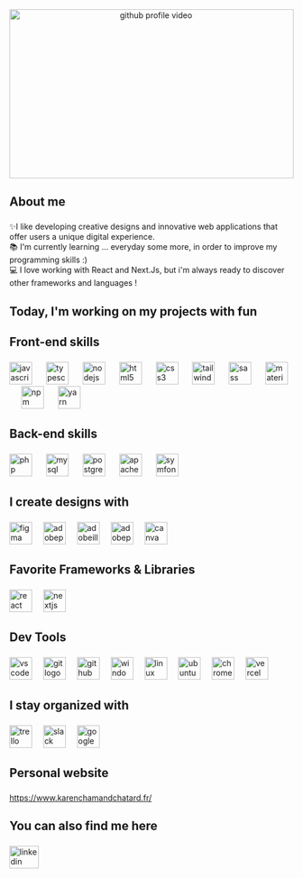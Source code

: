 
<div align="center">
<img height="300" width="100%" src="images/Hey_there.gif" alt="github profile video" />
</div>

###

<h2 align="left">About me</h2>

###

<p align="left">✨I like developing creative designs and innovative web applications that offer users a unique digital experience.<br>📚 I'm currently learning ... everyday some more, in order to improve my programming skills :)<br>💻 I love working with React and Next.Js, but i'm always ready to discover other frameworks and languages !</p>

###

###

<h2 align="left">Today, I'm working on my projects with fun </h2>

###

<h2 align="left">Front-end skills</h2>

###

<div align="left">
<img src="https://cdn.jsdelivr.net/gh/devicons/devicon/icons/javascript/javascript-original.svg" height="40" alt="javascript logo"  />
<img width="17" />
<img src="https://skillicons.dev/icons?i=ts" height="40" alt="typescript logo"  />
<img width="17" />
<img src="https://cdn.jsdelivr.net/gh/devicons/devicon/icons/nodejs/nodejs-original.svg" height="40" alt="nodejs logo"  />
<img width="17" />
<img src="https://cdn.jsdelivr.net/gh/devicons/devicon/icons/html5/html5-original.svg" height="40" alt="html5 logo"  />
<img width="17" />
<img src="https://cdn.jsdelivr.net/gh/devicons/devicon/icons/css3/css3-original.svg" height="40" alt="css3 logo"  />
<img width="17" />
<img src="https://skillicons.dev/icons?i=tailwind" height="40" alt="tailwindcss logo"  />
<img width="17" />
<img src="https://cdn.jsdelivr.net/gh/devicons/devicon/icons/sass/sass-original.svg" height="40" alt="sass logo"  />
<img width="17" />
<img src="https://cdn.jsdelivr.net/gh/devicons/devicon/icons/materialui/materialui-original.svg" height="40" alt="materialui logo"  />
<img width="17" />
<img src="https://cdn.jsdelivr.net/gh/devicons/devicon/icons/npm/npm-original-wordmark.svg" height="40" alt="npm logo"  />
<img width="17" />
<img src="https://cdn.jsdelivr.net/gh/devicons/devicon/icons/yarn/yarn-original.svg" height="40" alt="yarn logo"  />
</div>

###

<h2 align="left">Back-end skills</h2>

###

<div align="left">
<img src="https://cdn.jsdelivr.net/gh/devicons/devicon/icons/php/php-original.svg" height="40" alt="php logo"  />
<img width="17" />
<img src="https://cdn.jsdelivr.net/gh/devicons/devicon/icons/mysql/mysql-original.svg" height="40" alt="mysql logo"  />
<img width="17" />
<img src="https://cdn.jsdelivr.net/gh/devicons/devicon/icons/postgresql/postgresql-original.svg" height="40" alt="postgresql logo"  />
<img width="17" />
<img src="https://cdn.jsdelivr.net/gh/devicons/devicon/icons/apache/apache-original.svg" height="40" alt="apache logo"  />
<img width="17" />
<img src="https://cdn.jsdelivr.net/gh/devicons/devicon/icons/symfony/symfony-original.svg" height="40" alt="symfony logo"  />
</div>

###

<h2 align="left">I create designs with</h2>

###

<div align="left">
<img src="https://cdn.jsdelivr.net/gh/devicons/devicon/icons/figma/figma-original.svg" height="40" alt="figma logo"  />
<img width="12" />
<img src="https://skillicons.dev/icons?i=ps" height="40" alt="adobephotoshop logo"  />
<img width="12" />
<img src="https://skillicons.dev/icons?i=ai" height="40" alt="adobeillustrator logo"  />
<img width="12" />
<img src="https://skillicons.dev/icons?i=pr" height="40" alt="adobepremierepro logo"  />
<img width="12" />
<img src="https://cdn.jsdelivr.net/gh/devicons/devicon/icons/canva/canva-original.svg" height="40" alt="canva logo"  />
</div>

###

<h2 align="left">Favorite Frameworks & Libraries</h2>

###

<div align="left">
<img src="https://skillicons.dev/icons?i=react" height="40" alt="react logo"  />
<img width="12" />
<img src="https://skillicons.dev/icons?i=nextjs" height="40" alt="nextjs logo"  />
</div>

###

<h2 align="left">Dev Tools</h2>

###

<div align="left">
<img src="https://cdn.jsdelivr.net/gh/devicons/devicon/icons/vscode/vscode-original.svg" height="40" alt="vscode logo"  />
<img width="12" />
<img src="https://cdn.jsdelivr.net/gh/devicons/devicon/icons/git/git-original.svg" height="40" alt="git logo"  />
<img width="12" />
<img src="https://cdn.jsdelivr.net/gh/devicons/devicon/icons/github/github-original.svg" height="40" alt="github logo"  />
<img width="12" />
<img src="https://cdn.jsdelivr.net/gh/devicons/devicon/icons/windows8/windows8-original.svg" height="40" alt="windows8 logo"  />
<img width="12" />
<img src="https://cdn.jsdelivr.net/gh/devicons/devicon/icons/linux/linux-original.svg" height="40" alt="linux logo"  />
<img width="12" />
<img src="https://cdn.jsdelivr.net/gh/devicons/devicon/icons/ubuntu/ubuntu-plain.svg" height="40" alt="ubuntu logo"  />
<img width="12" />
<img src="https://cdn.jsdelivr.net/gh/devicons/devicon/icons/chrome/chrome-original.svg" height="40" alt="chrome logo"  />
<img width="12" />
<img src="https://skillicons.dev/icons?i=vercel" height="40" alt="vercel logo"  />
</div>

###

<h2 align="left">I stay organized with</h2>

###

<div align="left">
<img src="https://cdn.jsdelivr.net/gh/devicons/devicon/icons/trello/trello-plain.svg" height="40" alt="trello logo"  />
<img width="12" />
<img src="https://cdn.jsdelivr.net/gh/devicons/devicon/icons/slack/slack-original.svg" height="40" alt="slack logo"  />
<img width="12" />
<img src="https://cdn.jsdelivr.net/gh/devicons/devicon/icons/google/google-original.svg" height="40" alt="google logo"  />
</div>

###

<h2 align="left">Personal website</h2>

###

<a align="left" target="_blank">https://www.karenchamandchatard.fr/</a>

###

<h2 align="left">You can also find me here</h2>

###

<div align="left">
<a href="https://www.linkedin.com/in/karen-chamand-chatard/" target="_blank">
  <img src="https://raw.githubusercontent.com/maurodesouza/profile-readme-generator/master/src/assets/icons/social/linkedin/default.svg" width="52" height="40" alt="linkedin logo"  />
</a>
</div>

###

